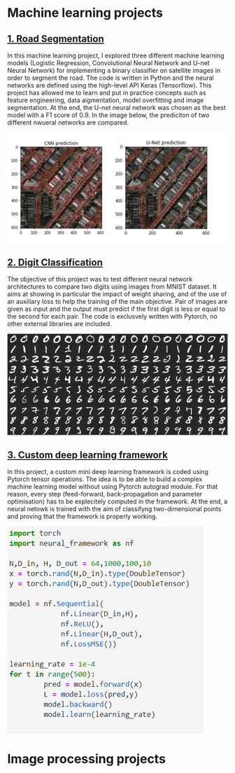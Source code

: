 # Machine learning projects

## [1. Road Segmentation](https://github.com/emdezla/projetRoadSegmentation)

In this machine learning project, I explored three different machine learning models (Logistic Regression, Convolutional Neural Network and U-net Neural Network) for implementing a binary classifier on satellite images in order to segment the road. The code is written in Python and the neural networks are defined using the high-level API Keras (Tensorflow). This project has allowed me to learn and put in practice concepts such as feature engineering, data aigmentation, model overfitting and image segmentation. At the end, the U-net neural network was chosen as the best model with a F1 score of 0.9. In the image below, the prediciton of two different nwueral networks are compared. 

![](/images/road_segmentation.PNG)


## [2. Digit Classification](https://github.com/emdezla/DeepLearning/tree/master/ConvolutionalNNs)

The objective of this project was to test different neural network architectures to compare two digits using images from MNIST dataset. It aims at showing in particular the impact of weight sharing, and of the use of an auxiliary loss to help the training of the main objective. Pair of images are given as input and the output must predict if the first digit is less or equal to the second for each pair. The code is exclusvely written with Pytorch, no other external libraries are included. 

![](/images/digit_classification.png)


## [3. Custom deep learning framework](https://github.com/emdezla/DeepLearning/tree/master/NeuralFramework)

In this project, a custom mini deep learning framework is coded using Pytorch tensor operations. The idea is to be able to build a complex machine learning model without using Pytorch autograd module. For that reason, every step (feed-forward, back-propagation and parameter optimisation) has to be explecitely computed in the framework. At the end, a neural netowk is trained with the aim of classifyng two-dimensional points and proving that the framework is properly working.

![](/images/neural_framework.PNG)


# Image processing projects




